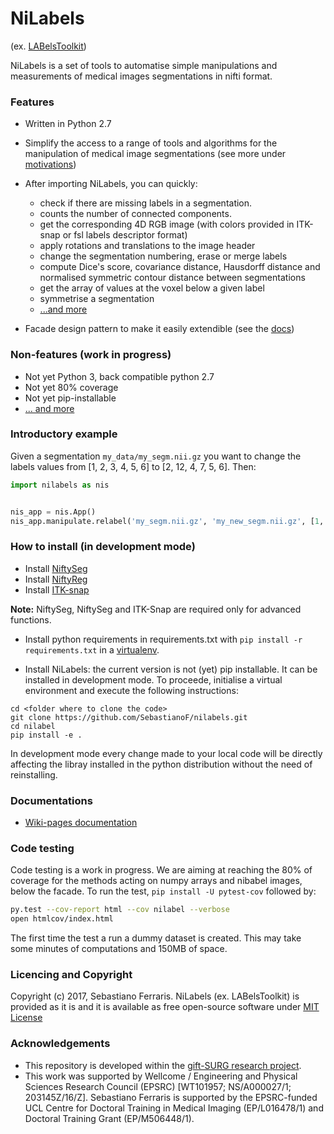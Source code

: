 # NiLabels 

(ex. [LABelsToolkit](https://github.com/SebastianoF/LABelsToolkit))

NiLabels is a set of tools to automatise simple manipulations and measurements of medical images 
segmentations in nifti format.

### Features

+ Written in Python 2.7

+ Simplify the access to a range of tools and algorithms for the manipulation of medical image segmentations (see more under [motivations](https://github.com/SebastianoF/nilabels/wiki/Motivations))

+ After importing NiLabels, you can quickly: 
    + check if there are missing labels in a segmentation. 
    + counts the number of connected components.
    + get the corresponding 4D RGB image (with colors provided in ITK-snap or fsl labels descriptor format) 
    + apply rotations and translations to the image header
    + change the segmentation numbering, erase or merge labels 
    + compute Dice's score, covariance distance, Hausdorff distance and normalised symmetric contour distance between segmentations 
    + get the array of values at the voxel below a given label 
    + symmetrise a segmentation 
    + [...and more](https://github.com/SebastianoF/nilabels/wiki/What-you-can-do-with-nilabels)

+ Facade design pattern to make it easily extendible (see the [docs](https://github.com/SebastianoF/nilabels/wiki/Design-Pattern))


### Non-features (work in progress)

+ Not yet Python 3, back compatible python 2.7
+ Not yet 80% coverage
+ Not yet pip-installable
+ [... and more](https://github.com/SebastianoF/nilabels/wiki/Work-in-Progress)


### Introductory example

Given a segmentation `my_data/my_segm.nii.gz` you want to change the labels values from [1, 2, 3, 4, 5, 6] to [2, 12, 4, 7, 5, 6]. Then:

```python
import nilabels as nis


nis_app = nis.App()
nis_app.manipulate.relabel('my_segm.nii.gz', 'my_new_segm.nii.gz', [1, 2, 3, 4, 5, 6], [2, 12, 4, 7, 5, 6])
```

### How to install (in development mode) 

+ Install [NiftySeg](https://github.com/KCL-BMEIS/NiftySeg)
+ Install [NiftyReg](https://github.com/KCL-BMEIS/niftyreg)
+ Install [ITK-snap](http://www.itksnap.org/pmwiki/pmwiki.php?n=Downloads.SNAP3)

**Note:** NiftySeg, NiftySeg and ITK-Snap are required only for advanced functions.

+ Install python requirements in requirements.txt with
    `pip install -r requirements.txt`
in a [virtualenv](http://docs.python-guide.org/en/latest/dev/virtualenvs/).


+ Install NiLabels: the current version is not (yet) pip installable. It can be installed in development mode.
To proceede, initialise a virtual environment and execute the following instructions:
```
cd <folder where to clone the code>
git clone https://github.com/SebastianoF/nilabels.git
cd nilabel
pip install -e .
```
In development mode every change made to your local code will be directly affecting the libray installed in the python distribution
without the need of reinstalling.


### Documentations

+ [Wiki-pages documentation](https://github.com/SebastianoF/nilabels/wiki)


### Code testing

Code testing is a work in progress. We are aiming at reaching the 80% of coverage for the methods acting on numpy arrays and nibabel images, below the facade.
To run the test, `pip install -U pytest-cov` followed by:
```bash
py.test --cov-report html --cov nilabel --verbose
open htmlcov/index.html
```
The first time the test a run a dummy dataset is created. This may take some minutes of computations and 150MB of space.

### Licencing and Copyright

Copyright (c) 2017, Sebastiano Ferraris. NiLabels  (ex. LABelsToolkit) is provided as it is and 
it is available as free open-source software under 
[MIT License](https://github.com/SebastianoF/nilabels/blob/master/LICENCE.txt)


### Acknowledgements

+ This repository is developed within the [gift-SURG research project](http://www.gift-surg.ac.uk).
+ This work was supported by Wellcome / Engineering and Physical Sciences Research Council (EPSRC) [WT101957; NS/A000027/1; 203145Z/16/Z]. 
Sebastiano Ferraris is supported by the EPSRC-funded UCL Centre for Doctoral Training in Medical Imaging (EP/L016478/1) and Doctoral Training Grant (EP/M506448/1). 
